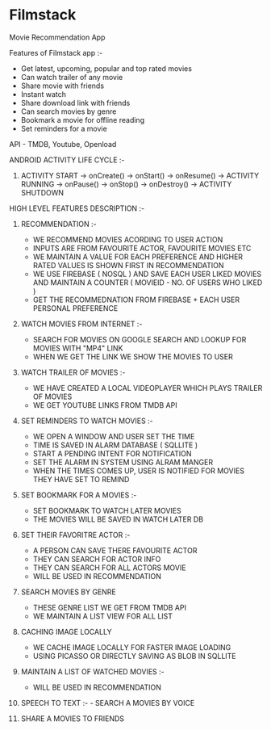 # Filmstack
Movie Recommendation App

Features of Filmstack app :- 

* Get latest, upcoming, popular and top rated movies 
* Can watch trailer of any movie
* Share movie with friends 
* Instant watch 
* Share download link with friends 
* Can search movies by genre
* Bookmark a movie for offline reading
* Set reminders for a movie  

API  - TMDB, Youtube, Openload


ANDROID ACTIVITY LIFE CYCLE :-
                                                     
1) ACTIVITY START -> onCreate() -> onStart() -> onResume() -> ACTIVITY RUNNING -> onPause() -> onStop() -> onDestroy()  -> ACTIVITY SHUTDOWN


HIGH LEVEL FEATURES DESCRIPTION :- 


1) RECOMMENDATION :-
    -  WE RECOMMEND MOVIES ACORDING TO USER ACTION
    -  INPUTS ARE FROM FAVOURITE ACTOR, FAVOURITE MOVIES ETC
    -  WE MAINTAIN A VALUE FOR EACH PREFERENCE AND HIGHER RATED VALUES IS SHOWN FIRST IN RECOMMENDATION
    -  WE USE FIREBASE ( NOSQL ) AND SAVE EACH USER LIKED MOVIES AND MAINTAIN A COUNTER ( MOVIEID - NO. OF USERS WHO LIKED )
    -  GET THE RECOMMEDNATION FROM FIREBASE + EACH USER PERSONAL PREFERENCE

2) WATCH MOVIES FROM INTERNET :-
    -  SEARCH FOR MOVIES ON GOOGLE SEARCH AND LOOKUP FOR MOVIES WITH "MP4" LINK 
    -  WHEN WE GET THE LINK WE SHOW THE MOVIES TO USER 

3) WATCH TRAILER OF MOVIES :- 
    -  WE HAVE CREATED A LOCAL VIDEOPLAYER WHICH PLAYS TRAILER OF MOVIES
    -  WE GET YOUTUBE LINKS FROM TMDB API

4) SET REMINDERS TO WATCH MOVIES :- 
    -  WE OPEN A WINDOW AND USER SET THE TIME
    -  TIME IS SAVED IN ALARM DATABASE ( SQLLITE )
    -  START A PENDING INTENT FOR NOTIFICATION 
    -  SET THE ALARM IN SYSTEM USING ALRAM MANGER 
    -  WHEN THE TIMES COMES UP, USER IS NOTIFIED FOR MOVIES THEY HAVE SET TO REMIND 

5) SET BOOKMARK FOR A MOVIES :- 
    -  SET BOOKMARK TO WATCH LATER MOVIES 
    -  THE MOVIES WILL BE SAVED IN WATCH LATER DB 

6) SET THEIR FAVORITRE ACTOR :-
    -  A PERSON CAN SAVE THERE FAVOURITE ACTOR
    -  THEY CAN SEARCH FOR ACTOR INFO 
    -  THEY CAN SEARCH FOR ALL ACTORS MOVIE
    -  WILL BE USED IN RECOMMENDATION 

7) SEARCH MOVIES BY GENRE
    -  THESE GENRE LIST WE GET FROM TMDB API 
    -  WE MAINTAIN A LIST VIEW FOR ALL LIST

8)  CACHING IMAGE LOCALLY 
    -  WE CACHE IMAGE LOCALLY FOR FASTER IMAGE LOADING 
    -  USING PICASSO OR DIRECTLY SAVING AS BLOB IN SQLLITE 

9)  MAINTAIN A LIST OF WATCHED MOVIES  :-
    -  WILL BE USED IN RECOMMENDATION 

10)  SPEECH TO TEXT :- 
    - SEARCH A MOVIES BY VOICE 

11)  SHARE A MOVIES TO FRIENDS 

